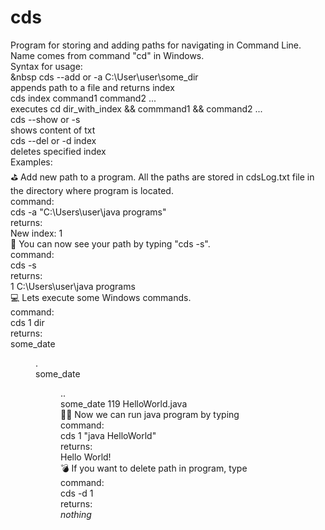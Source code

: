 # cds
Program for storing and adding paths for navigating in Command Line. Name comes from command "cd" in Windows. <br />
Syntax for usage: <br />
&nbsp  cds --add or -a C:\User\user\some_dir <br /> 
      appends path to a file and returns index <br /> 
  cds index command1 command2 ... <br />
      executes cd dir_with_index && commmand1 && command2 ... <br />
  cds --show or -s <br />
      shows content of txt <br />
  cds --del or -d index <br />
      deletes specified index <br />
Examples: <br />
  ⛳ Add new path to a program. All the paths are stored in cdsLog.txt file in the directory where program is located. <br />
  command: <br />
    cds -a "C:\Users\user\java programs" <br />
  returns: <br />
    New index: 1 <br />
  👀 You can now see your path by typing "cds -s". <br />
  command: <br />
    cds -s <br />
  returns: <br />
    1 C:\Users\user\java programs <br />
  💻 Lets execute some Windows commands. <br />
  command: <br />
    cds 1 dir <br />
  returns: <br />
   some_date   <DIR>          . <br />
   some_date   <DIR>          .. <br />
   some_date   119 HelloWorld.java <br />
  🏃‍♂️ Now we can run java program by typing <br />
  command: <br />
    cds 1 "java HelloWorld" <br />
  returns: <br />
    Hello World! <br />
  💣 If you want to delete path in program, type <br />
  command: <br />
    cds -d 1 <br />
  returns: <br />
    *nothing* <br />
    
  
      
